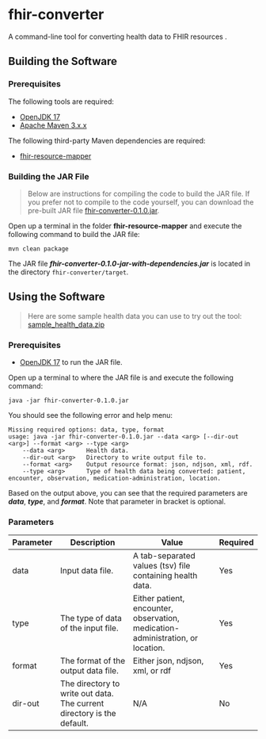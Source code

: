 # fhir-converter
A command-line tool for converting health data to FHIR resources .

## Building the Software

### Prerequisites

The following tools are required:

- [OpenJDK 17](https://docs.microsoft.com/en-us/java/openjdk/download)
- [Apache Maven 3.x.x](https://maven.apache.org/download.cgi)

The following third-party Maven dependencies are required:

- [fhir-resource-mapper](https://github.com/kvb2univpitt/fhir-resource-mapper)

### Building the JAR File

> Below are instructions for compiling the code to build the JAR file.  If you prefer not to compile to the code yourself, you can download the pre-built JAR file [fhir-converter-0.1.0.jar](https://pitt-dbmi.s3.amazonaws.com/tools/fhir/fhir-converter-0.1.0.jar).

Open up a terminal in the folder **fhir-resource-mapper** and execute the following command to build the JAR file:

```
mvn clean package
```

The JAR file ***fhir-converter-0.1.0-jar-with-dependencies.jar*** is located in the directory ```fhir-converter/target```.

## Using the Software

> Here are some sample health data you can use to try out the tool: [sample_health_data.zip](https://pitt-dbmi.s3.amazonaws.com/tools/fhir/sample_health_data.zip)

### Prerequisites

- [OpenJDK 17](https://docs.microsoft.com/en-us/java/openjdk/download) to run the JAR file.

Open up a terminal to where the JAR file is and execute the following command:

```
java -jar fhir-converter-0.1.0.jar
```

You should see the following error and help menu:

```
Missing required options: data, type, format
usage: java -jar fhir-converter-0.1.0.jar --data <arg> [--dir-out <arg>] --format <arg> --type <arg>
    --data <arg>      Health data.
    --dir-out <arg>   Directory to write output file to.
    --format <arg>    Output resource format: json, ndjson, xml, rdf.
    --type <arg>      Type of health data being converted: patient, encounter, observation, medication-administration, location.
```

Based on the output above, you can see that the required parameters are ***data***, ***type***, and ***format***.  Note that parameter in bracket is optional.

### Parameters

| Parameter | Description                                                             | Value                                                                           | Required |
|-----------|-------------------------------------------------------------------------|---------------------------------------------------------------------------------|----------|
| data      | Input data file.                                                        | A tab-separated values (tsv) file containing health data.                       | Yes      |
| type      | The type of data of the input file.                                     | Either patient, encounter, observation, medication-administration, or location. | Yes      |
| format    | The format of the output data file.                                     | Either json, ndjson, xml, or rdf                                                | Yes      |
| dir-out   | The directory to write out data.  The current directory is the default. | N/A                                                                             | No       |

